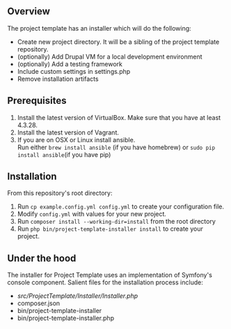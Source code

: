 ## Overview

The project template has an installer which will do the following:

* Create new project directory. It will be a sibling of the project template repository.
* (optionally) Add Drupal VM for a local development environment
* (optionally) Add a testing framework
* Include custom settings in settings.php
* Remove installation artifacts

## Prerequisites
  1. Install the latest version of VirtualBox.  Make sure that you have at least
     4.3.28. 
  1. Install the latest version of Vagrant. 
  1. If you are on OSX or Linux install ansible.  
     Run either `brew install ansible` (if you have homebrew) or `sudo pip install ansible`(if you have pip)

## Installation

From this repository's root directory:

  1. Run `cp example.config.yml config.yml` to create your configuration file.
  1. Modify `config.yml` with values for your new project.
  1. Run `composer install --working-dir=install` from the root directory
  1. Run `php bin/project-template-installer install` to create your project.

## Under the hood

The installer for Project Template uses an implementation of Symfony's console
component. Salient files for the installation process include:

* _src/ProjectTemplate/Installer/Installer.php_
* composer.json
* bin/project-template-installer
* bin/project-template-installer.php
